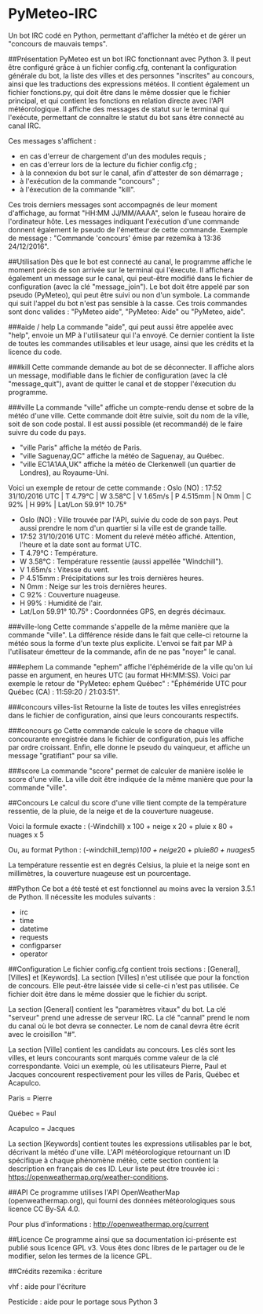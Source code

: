 # PyMeteo-IRC
Un bot IRC codé en Python, permettant d'afficher la météo et de gérer un "concours de mauvais temps".

##Présentation
PyMeteo est un bot IRC fonctionnant avec Python 3. Il peut être configuré grâce à un fichier config.cfg, contenant la configuration générale du bot, la liste des villes et des personnes "inscrites" au concours, ainsi que les traductions des expressions météos. Il contient également un fichier fonctions.py, qui doit être dans le même dossier que le fichier principal, et qui contient les fonctions en relation directe avec l'API météorologique. Il affiche des messages de statut sur le terminal qui l'exécute, permettant de connaître le statut du bot sans être connecté au canal IRC.

Ces messages s'affichent :
- en cas d'erreur de chargement d'un des modules requis ;
- en cas d'erreur lors de la lecture du fichier config.cfg ;
- à la connexion du bot sur le canal, afin d'attester de son démarrage ;
- à l'exécution de la commande "concours" ;
- à l'éxecution de la commande "kill".

Ces trois derniers messages sont accompagnés de leur moment d'affichage, au format "HH:MM JJ/MM/AAAA", selon le fuseau horaire de l'ordinateur hôte.
Les messages indiquant l'exécution d'une commande donnent également le pseudo de l'émetteur de cette commande.
Exemple de message : "Commande 'concours' émise par rezemika à 13:36 24/12/2016".

##Utilisation
Dès que le bot est connecté au canal, le programme affiche le moment précis de son arrivée sur le terminal qui l'éxecute. Il affichera également un message sur le canal, qui peut-être modifié dans le fichier de configuration (avec la clé "message_join").
Le bot doit être appelé par son pseudo (PyMeteo), qui peut être suivi ou non d'un symbole. La commande qui suit l'appel du bot n'est pas sensible à la casse.
Ces trois commandes sont donc valides : "PyMeteo aide", "PyMeteo: Aide" ou "PyMeteo, aide".

###aide / help
La commande "aide", qui peut aussi être appelée avec "help", envoie un MP à l'utilisateur qui l'a envoyé. Ce dernier contient la liste de toutes les commandes utilisables et leur usage, ainsi que les crédits et la licence du code.

###kill
Cette commande demande au bot de se déconnecter. Il affiche alors un message, modifiable dans le fichier de configuration (avec la clé "message_quit"), avant de quitter le canal et de stopper l'éxecution du programme.

###ville
La commande "ville" affiche un compte-rendu dense et sobre de la météo d'une ville. Cette commande doit être suivie, soit du nom de la ville, soit de son code postal. Il est aussi possible (et recommandé) de le faire suivre du code du pays.

- "ville Paris" affiche la météo de Paris.
- "ville Saguenay,QC" affiche la météo de Saguenay, au Québec.
- "ville EC1A1AA,UK" affiche la météo de Clerkenwell (un quartier de Londres), au Royaume-Uni.

Voici un exemple de retour de cette commande :
Oslo (NO) : 17:52 31/10/2016 UTC | T 4.79°C | W 3.58°C | V 1.65m/s | P 4.515mm | N 0mm | C 92% | H 99% | Lat/Lon 59.91° 10.75°

- Oslo (NO) : Ville trouvée par l'API, suivie du code de son pays. Peut aussi prendre le nom d'un quartier si la ville est de grande taille.
- 17:52 31/10/2016 UTC : Moment du relevé météo affiché. Attention, l'heure et la date sont au format UTC.
- T 4.79°C : Température.
- W 3.58°C : Température ressentie (aussi appellée "Windchill").
- V 1.65m/s : Vitesse du vent.
- P 4.515mm : Précipitations sur les trois dernières heures.
- N 0mm : Neige sur les trois dernières heures.
- C 92% : Couverture nuageuse.
- H 99% : Humidité de l'air.
- Lat/Lon 59.91° 10.75° : Coordonnées GPS, en degrés décimaux.

###ville-long
Cette commande s'appelle de la même manière que la commande "ville". La différence réside dans le fait que celle-ci retourne la météo sous la forme d'un texte plus explicite. L'envoi se fait par MP à l'utilisateur émetteur de la commande, afin de ne pas "noyer" le canal.

###ephem
La commande "ephem" affiche l'éphéméride de la ville qu'on lui passe en argument, en heures UTC (au format HH:MM:SS). Voici par exemple le retour de "PyMeteo: ephem Québec" : "Éphéméride UTC pour Québec (CA) : 11:59:20 / 21:03:51".

###concours villes-list
Retourne la liste de toutes les villes enregistrées dans le fichier de configuration, ainsi que leurs concourants respectifs.

###concours go
Cette commande calcule le score de chaque ville concourante enregistrée dans le fichier de configuration, puis les affiche par ordre croissant. Enfin, elle donne le pseudo du vainqueur, et affiche un message "gratifiant" pour sa ville.

###score
La commande "score" permet de calculer de manière isolée le score d'une ville. La ville doit être indiquée de la même manière que pour la commande "ville".

##Concours
Le calcul du score d'une ville tient compte de la température ressentie, de la pluie, de la neige et de la couverture nuageuse.

Voici la formule exacte : (-Windchill) x 100 + neige x 20 + pluie x 80 + nuages x 5

Ou, au format Python : (-windchill_temp)*100 + neige*20 + pluie*80 + nuages*5

La température ressentie est en degrés Celsius, la pluie et la neige sont en millimètres, la couverture nuageuse est un pourcentage.

##Python
Ce bot a été testé et est fonctionnel au moins avec la version 3.5.1 de Python.
Il nécessite les modules suivants :
- irc
- time
- datetime
- requests
- configparser
- operator

##Configuration
Le fichier config.cfg contient trois sections : [General], [Villes] et [Keywords]. La section [Villes] n'est utilisée que pour la fonction de concours. Elle peut-être laissée vide si celle-ci n'est pas utilisée. Ce fichier doit être dans le même dossier que le fichier du script.

La section [General] contient les "paramètres vitaux" du bot. La clé "serveur" prend une adresse de serveur IRC. La clé "cannal" prend le nom du canal où le bot devra se connecter. Le nom de canal devra être écrit avec le croisillon "#".

La section [Ville] contient les candidats au concours. Les clés sont les villes, et leurs concourants sont marqués comme valeur de la clé correspondante. Voici un exemple, où les utilisateurs Pierre, Paul et Jacques concourent respectivement pour les villes de Paris, Québec et Acapulco.


Paris = Pierre

Québec = Paul

Acapulco = Jacques

La section [Keywords] contient toutes les expressions utilisables par le bot, décrivant la météo d'une ville. L'API météorologique retournant un ID spécifique à chaque phénomène météo, cette section contient la description en français de ces ID. Leur liste peut être trouvée ici : https://openweathermap.org/weather-conditions.

##API
Ce programme utilises l'API OpenWeatherMap (openweathermap.org), qui fourni des données météorologiques sous licence CC By-SA 4.0.

Pour plus d'informations : http://openweathermap.org/current

##Licence
Ce programme ainsi que sa documentation ici-présente est publié sous licence GPL v3. Vous êtes donc libres de le partager ou de le modifier, selon les termes de la licence GPL.

##Crédits
rezemika : écriture

vhf : aide pour l'écriture

Pesticide : aide pour le portage sous Python 3
